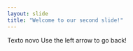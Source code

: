```yaml
---
layout: slide
title: "Welcome to our second slide!"
---
```

Texto novo
Use the left arrow to go back!
